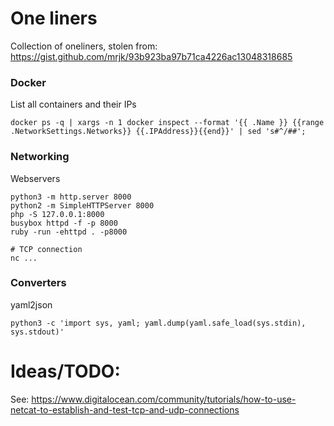 # One liners

Collection of oneliners, stolen from: https://gist.github.com/mrjk/93b923ba97b71ca4226ac13048318685

### Docker

List all containers and their IPs
```
docker ps -q | xargs -n 1 docker inspect --format '{{ .Name }} {{range .NetworkSettings.Networks}} {{.IPAddress}}{{end}}' | sed 's#^/##';
```

### Networking

Webservers
```
python3 -m http.server 8000
python2 -m SimpleHTTPServer 8000
php -S 127.0.0.1:8000
busybox httpd -f -p 8000
ruby -run -ehttpd . -p8000

# TCP connection
nc ...
```

### Converters

yaml2json
```
python3 -c 'import sys, yaml; yaml.dump(yaml.safe_load(sys.stdin), sys.stdout)'
```

# Ideas/TODO:
See: https://www.digitalocean.com/community/tutorials/how-to-use-netcat-to-establish-and-test-tcp-and-udp-connections
